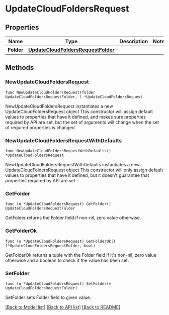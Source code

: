 # UpdateCloudFoldersRequest

## Properties

Name | Type | Description | Notes
------------ | ------------- | ------------- | -------------
**Folder** | [**UpdateCloudFoldersRequestFolder**](UpdateCloudFoldersRequestFolder.md) |  | 

## Methods

### NewUpdateCloudFoldersRequest

`func NewUpdateCloudFoldersRequest(folder UpdateCloudFoldersRequestFolder, ) *UpdateCloudFoldersRequest`

NewUpdateCloudFoldersRequest instantiates a new UpdateCloudFoldersRequest object
This constructor will assign default values to properties that have it defined,
and makes sure properties required by API are set, but the set of arguments
will change when the set of required properties is changed

### NewUpdateCloudFoldersRequestWithDefaults

`func NewUpdateCloudFoldersRequestWithDefaults() *UpdateCloudFoldersRequest`

NewUpdateCloudFoldersRequestWithDefaults instantiates a new UpdateCloudFoldersRequest object
This constructor will only assign default values to properties that have it defined,
but it doesn't guarantee that properties required by API are set

### GetFolder

`func (o *UpdateCloudFoldersRequest) GetFolder() UpdateCloudFoldersRequestFolder`

GetFolder returns the Folder field if non-nil, zero value otherwise.

### GetFolderOk

`func (o *UpdateCloudFoldersRequest) GetFolderOk() (*UpdateCloudFoldersRequestFolder, bool)`

GetFolderOk returns a tuple with the Folder field if it's non-nil, zero value otherwise
and a boolean to check if the value has been set.

### SetFolder

`func (o *UpdateCloudFoldersRequest) SetFolder(v UpdateCloudFoldersRequestFolder)`

SetFolder sets Folder field to given value.



[[Back to Model list]](../README.md#documentation-for-models) [[Back to API list]](../README.md#documentation-for-api-endpoints) [[Back to README]](../README.md)


